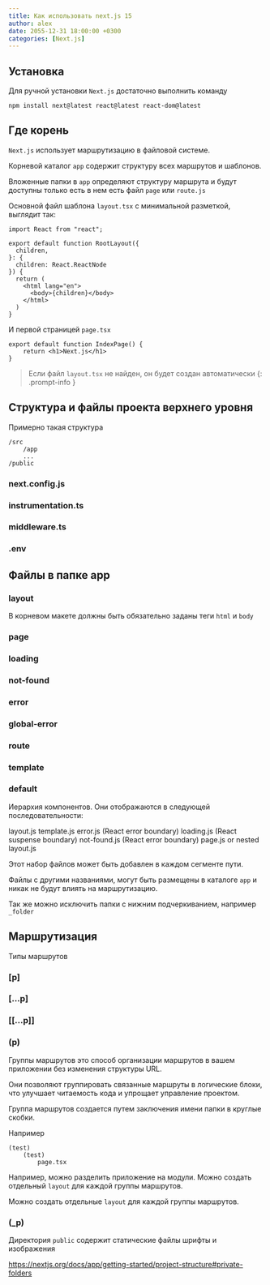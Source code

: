 ```yaml
---
title: Как использовать next.js 15
author: alex
date: 2055-12-31 18:00:00 +0300
categories: [Next.js]
---
```


## Установка

Для ручной установки `Next.js` достаточно выполнить команду

````shell
npm install next@latest react@latest react-dom@latest
````

## Где корень

`Next.js` использует маршрутизацию в файловой системе.

Корневой каталог `app` содержит структуру всех маршрутов и шаблонов.

Вложенные папки в `app` определяют структуру маршрута и будут доступны только есть в нем есть файл `page` или `route.js`

Основной файл шаблона `layout.tsx` с минимальной разметкой, выглядит так:

````tsx
import React from "react";

export default function RootLayout({
  children,
}: {
  children: React.ReactNode
}) {
  return (
    <html lang="en">
      <body>{children}</body>
    </html>
  )
}
````

И первой страницей `page.tsx`

````tsx
export default function IndexPage() {
    return <h1>Next.js</h1>
}
````

> Если файл `layout.tsx` не найден, он будет создан автоматически
{: .prompt-info }

## Структура и файлы проекта верхнего уровня

Примерно такая структура

````text
/src
    /app
    ...
/public
````

### next.config.js

### instrumentation.ts

### middleware.ts

### .env


## Файлы в папке app

### layout

В корневом макете должны быть обязательно заданы теги `html` и `body`

### page
### loading
### not-found
### error
### global-error
### route
### template
### default

Иерархия компонентов. Они отображаются в следующей последовательности:

layout.js
template.js
error.js (React error boundary)
loading.js (React suspense boundary)
not-found.js (React error boundary)
page.js or nested layout.js

Этот набор файлов может быть добавлен в каждом сегменте пути. 

Файлы с другими названиями, могут быть размещены в каталоге `app` и никак не будут влиять на маршрутизацию.

Так же можно исключить папки с нижним подчеркиванием, например `_folder`

## Маршрутизация

Типы маршрутов

### [p]
### [...p]
### [[...p]]
### (p)

Группы маршрутов это способ организации маршрутов в вашем приложении без изменения структуры URL. 

Они позволяют группировать связанные маршруты в логические блоки, что улучшает читаемость кода и упрощает управление проектом. 

Группа маршрутов создается путем заключения имени папки в круглые скобки.

Например

````text
(test)
    (test)
        page.tsx
````

Например, можно разделить приложение на модули. Можно создать отдельный `layout` для каждой группы маршрутов.

Можно создать отдельные `layout` для каждой группы маршрутов.

### (_p)

Директория `public` содержит статические файлы шрифты и изображения


https://nextjs.org/docs/app/getting-started/project-structure#private-folders
